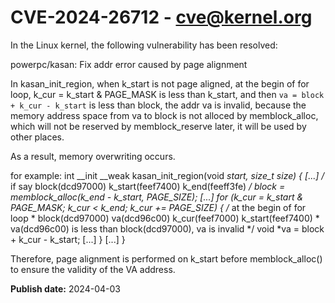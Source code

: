 # CVE-2024-26712 - cve@kernel.org

In the Linux kernel, the following vulnerability has been resolved:

powerpc/kasan: Fix addr error caused by page alignment

In kasan_init_region, when k_start is not page aligned, at the begin of
for loop, k_cur = k_start & PAGE_MASK is less than k_start, and then
`va = block + k_cur - k_start` is less than block, the addr va is invalid,
because the memory address space from va to block is not alloced by
memblock_alloc, which will not be reserved by memblock_reserve later, it
will be used by other places.

As a result, memory overwriting occurs.

for example:
int __init __weak kasan_init_region(void *start, size_t size)
{
[...]
	/* if say block(dcd97000) k_start(feef7400) k_end(feeff3fe) */
	block = memblock_alloc(k_end - k_start, PAGE_SIZE);
	[...]
	for (k_cur = k_start & PAGE_MASK; k_cur < k_end; k_cur += PAGE_SIZE) {
		/* at the begin of for loop
		 * block(dcd97000) va(dcd96c00) k_cur(feef7000) k_start(feef7400)
		 * va(dcd96c00) is less than block(dcd97000), va is invalid
		 */
		void *va = block + k_cur - k_start;
		[...]
	}
[...]
}

Therefore, page alignment is performed on k_start before
memblock_alloc() to ensure the validity of the VA address.

**Publish date:** 2024-04-03
